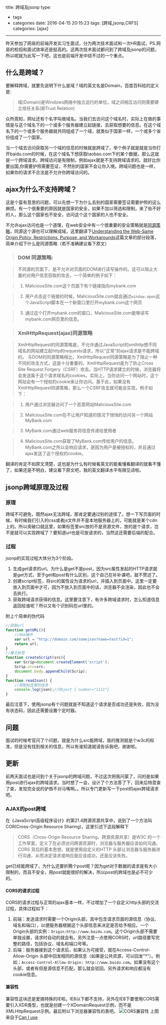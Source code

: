 title: 跨域及jsonp
type:
  - tags
  - categories
date: 2016-04-15 20:15:23
tags: [跨域,jsonp,CRFS]
categories: [ajax]
---
昨天参加了网易的前端开发实习生面试，分为两次技术面试和一次HR面试，PS.网易的校招和面试效率还是挺高的。这两次技术面试都问到了跨域及jsonp的问题，所以呢就为此写一下吧，这也是前端开发中绕不过的一个重点。
## 什么是跨域？
要解释跨域，就要先说明下什么是域？域的英文名是Domain，百度百科给的定义是:
> 域(Domain)是Windows网络中独立运行的单位，域之间相互访问则需要建立信任关系(即Trust Relation)

众所周知，网址还有个名字叫做域名。当我们去访问这个域名时，实际上在做的事情是与这个域名下的一个或多个服务器建立起链接，去获取想要的信息。在这个域名下的一个或多个服务器就共同组成了一个域，就类似于国家一样，一个或多个省份组成了一个国家。

当一个域去访问获取另一个域的信息的时候就是跨域了，举个例子就是就是当你打开baidu.com的时候，在这个域名下想获取taobao.com下的某个数据，那么这就是一个跨域请求。跨域访问是有限制，例如ajax就是不支持跨域请求的。就好比你要出国,你需要护照需要签证，不然别的国家不会让你入境。跨域问题也是一样，如果你的请求不合法是不允许你跨域访问的。
## ajax为什么不支持跨域？
这是个蛮有意思的问题，可以先想一下为什么去别的国家需要签证需要护照的这么麻烦。有一个很重要的原因就是国家的安全，如果不加以筛选和限制，来了些不好的人，那么这个国家也不安全，访问这个这个国家的人也不安全。

不允许ajax访问也是一个道理，在web安全中有一个很重要的安全策略就是[同源策略](http://baike.baidu.com/link?url=lGZEuvgETv4FCc7dnWkevdYkQd61x2unzO11nHXhpD03tkQpjn-rChGbP9kBNbSSN55fVdKCUUDsckmqyciQBq)，同源这个源也可以理解成域，这里翻译下[Understanding the Web-Same Origin Policy, Restrictions, Purpose, and Workarounds](https://blog.logicboost.com/2012/12/13/understanding-the-web-same-origin-policy-restrictions-purpose-and-workarounds/)这篇文章的部分段落，简单介绍下什么是同源策略（若不准确建议看下原文）
> ### DOM 同源策略:

> 不同源的页面下，是不允许对页面的DOM进行读写操作的。这可以阻止大量的对用户信息窃取的攻击，一个简单的例子如下：

> 1. MaliciousSite.com这个页面下有个链接指向mybank.com

> 2. 用户点击这个链接的时候，MaliciousSite.com就会通过`window.open`这个JavaScript脚本在一个新窗口里打开mybank.com这个网页

> 3. 通过这个打开mybank.com的窗口，MaliciousSite.com能够读写mybank.com网页里的信息。

> ### XmlHttpRequest(ajax)同源策略

> XmlHttpRequest的同源策略是，不允许通过JavaScript的xmlhttp想不同域名的网站建立起http的requests请求，所以“正常”的ajax请求是不能跨域的。 与DOM的同源策略相比，XmlHttpRequest同源策略是为了阻止一种不同的攻击方式，这是十分重要的。XmlHttpRequest是为了防止Cross Site Request Forgery（CSRF）攻击。当HTTP请求建立的时候，浏览器将会发送属于这个请求域名的cookies。实际上，当你访问一个网站时，这个网站会有一个授权的cookie来让你访问。基于此，如果没有XmlHttpRequest同源策略，那么一个CSRF攻击就可能会实现，例子如下：

> 1. 用户通过浏览器访问了一个恶意网站MaliciousSite.com

> 2. MaliciousSite.com在不让用户知道的情况下悄悄的访问另一个网站MyBank.com

> 3. MyBank.com通过web服务将信息传递给使用者

> 4. MaliciousSite.com获取了MyBank.com传给用户的信息。MyBank.com之所以会响应请求，是因为用户是被授权的，并且通过ajax发送了这个授权的cookie。

翻译的肯定不如原文清楚，这也是为什么有时候看英文的能看懂看翻译的就看不懂了，如果还是不明白，建议看下原文吧，我的英文翻译水平有限见谅啦。

## jsonp跨域原理及过程
### 原理
跨域不可避免，既然ajax无法跨域，那肯定要通过别的途径了。想一下写页面的时候，有时候我们引入的css或者js文件并不是本地服务器上的，可能就是某个cdn上的。所以突破口就这里，如果标签里src放的不是资源文件，放的是个请求，岂不是就可以实现跨域了？要知道url也是可放请求的，当然这还需要后端的配合。
### 过程
jsonp的实现过程大体分为3个阶段。
1. 生成get请求的url。为什么是get不是post，因为src属性发起的HTTP请求就是get方式，至于get和post有什么区别，这个自己在补补课吧，就不赘述了。
2. 创建script标签，将src的属性设为请求的url，并插入到页面中。这里一定要放入到页面中才可，因为不放入到页面中的话，浏览器不会渲染，因此也不会去执行。
3. 获取跨域请求获得的信息。这里要注意下，有许多跨域请求时，怎么知道信息返回给谁呢？所以又有个识别码在url里的。

附上个简单的伪代码
```javascript
//获取url
function getURL(){
	//dom操作
	var url = "http://domain.com/somejson?name=test?id=1";
	return url;
}
//建立标签
function createScript(src){
	var Scrip=document.createElement('script');
	Scrip.src=src;
	document.body.appendChild(Scrip);
}
function readJson() {
	//获取标签里的信息
    console.log(json);//Object { number="1111"}
}
```
最后注意下，使用jsonp有个问题就是不知道这个请求是否成功还是失败，因为没有状态码，因此还需要设置个定时器。
## 问题
面试的时候考官问了个问题，就是为什么src能跨域，我的推测就是个w3c的标准，但是没有找到相关的信息，所以有谁知道就请告诉我吧，谢谢啦。
## 更新
前两天面试也是问到个关于jsonp的跨域问题，不过这次把我问蒙了，问的是如果用post进行ajax的跨域请求。当时想了一会，设计了个方法答了下，回来后特意查了查，发现完全说的驴唇不对马嘴啊。。所以专门更新写一下post的ajax跨域请求吧。
### AJAX的post跨域
在《JavaScript高级程序设计》的第21.4跨源资源共享中，说到了一个方法叫COR(Cross-Origin Resource Sharing)，这里引述下这段解释下
> CORS（Cross-Origin Resource Sharing，跨源资源共享）是W3C 的一个工作草案，定义了在必须访问跨源资源时，浏览器与服务器应该如何沟通。CORS 背后的基本思想，就是使用自定义的HTTP 头部让浏览器与服务器进行沟通，从而决定请求或响应是应该成功，还是应该失败。

get已经能跨域了，为什么还要折腾个post呢？因为get对于数据的请求是有大小限制的，而且不安全，用post就能很好的解决，所以post的跨域也是必不可少的。
#### CORS的请求过程
CORS的请求过程与正常的ajax基本一样，不过增加了一个自定义http头部的交流过程，具体过程如下：

1. 前端：发送请求时需要一个Origin头部，其中包含请求页面的源信息（协议、域名和端口），以便服务器根据这个头部信息来决定是否给予相应。一个Origin头部的实例：`Origin:http://www.baidu.com`。这个Origin头部不需要单独设置，请求时自动的就会有。另外注意一点使用CORS时，url路径要写完整的路径，包括协议、域名和端口号等。
2. 后端：服务器接到这个请求后，如果认为可接受，就在Access-Control-Allow-Origin 头部中回发相同的源信息（如果是公共资源，可以回发"*"）。例如：`Access-Control-Allow-Origin: http://www.baidu.com`。如果没有这个头部，或者有但是源信息不匹配，那么就会驳回。另外请求和响应都没有cookie信息。

#### 兼容性
兼容性这块还是爱搞特殊的IE啦。IE8以下都不支持，另外在IE8下要使用CORS需要引入XDR类型，也就是创建一个XDomainRequest示例，而不是XMLHttpRequest示例。最后附以下浏览器兼容性的表吧。
![CORS兼容性](http://7xr8op.com1.z0.glb.clouddn.com/CORS.png)
上图来自于[Can I use](http://caniuse.com/)





